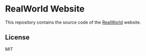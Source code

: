 # RealWorld Website

This repository contains the source code of the [RealWorld](https://realworld.io) website.

## License

MIT
